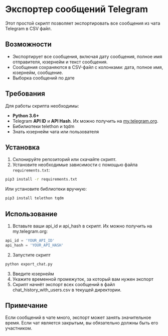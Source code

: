 # Экспортер сообщений Telegram

Этот простой скрипт позволяет экспортировать все сообщения из чата Telegram в CSV файл.

## Возможности

- Экспортирует все сообщения, включая дату сообщения, полное имя отправителя, юзернейм и текст сообщения.
- Сообщения сохраняются в CSV-файл с колонками: дата, полное имя, юзернейм, сообщение.
- Выборка сообщений по дате

## Требования

Для работы скрипта необходимы:

- **Python 3.6+**
- Telegram **API ID** и **API Hash**. Их можно получить на [my.telegram.org](https://my.telegram.org/apps).
- Бибилиотеки telethon и tqdm
- Знать юзернейм чата или пользователя

## Установка

1. Склонируйте репозиторий или скачайте скрипт.
2. Установите необходимые зависимости с помощью файла `requirements.txt`:
```bash
pip3 install -r requirements.txt
```
Или установите библиотеки вручную:
```bash
pip3 install telethon tqdm
```

## Использование

1. Вставьте ваши api_id и api_hash в скрипт. Их можно получить на my.telegram.org:
```python
api_id = 'YOUR_API_ID'
api_hash = 'YOUR_API_HASH'
```
2. Запустите скрипт
```bash
python export_chat.py
```
3. Введите юзернейм
4. Укажите временной промежуток, за который вам нужен экспорт
5. Скрипт начнёт экспорт всех сообщений в файл chat_history_with_users.csv в текущей директории.

## Примечание

Если сообщений в чате много, экспорт может занять значительное время.
Если чат является закрытым, вы обязательно должны быть его участником.
